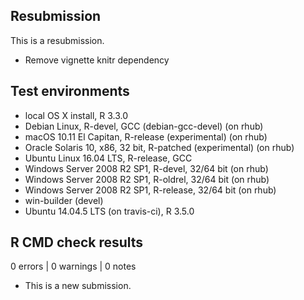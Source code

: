 ## Resubmission
This is a resubmission.

* Remove vignette knitr dependency

## Test environments
* local OS X install, R 3.3.0
* Debian Linux, R-devel, GCC (debian-gcc-devel) (on rhub)
* macOS 10.11 El Capitan, R-release (experimental) (on rhub)
* Oracle Solaris 10, x86, 32 bit, R-patched (experimental) (on rhub)
* Ubuntu Linux 16.04 LTS, R-release, GCC
* Windows Server 2008 R2 SP1, R-devel, 32/64 bit (on rhub)
* Windows Server 2008 R2 SP1, R-oldrel, 32/64 bit (on rhub)
* Windows Server 2008 R2 SP1, R-release, 32/64 bit (on rhub)
* win-builder (devel)
* Ubuntu 14.04.5 LTS (on travis-ci), R 3.5.0

## R CMD check results

0 errors | 0 warnings | 0 notes

* This is a new submission.
